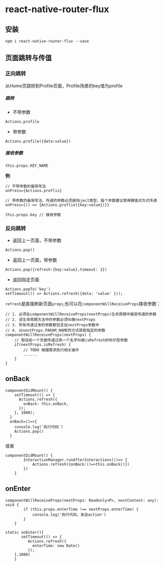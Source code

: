 # react-native-router-flux

## 安装

```
npm i react-native-router-flux --save
```

## 页面跳转与传值

### 正向跳转
从Home页跳转到Profile页面，Profile场景的key值为profile

##### 跳转
* 不带参数 

```
Actions.profile
```
* 带参数

```
Actions.profile({data:value})
```

##### 接收参数

```
this.props.KEY_NAME
```

**例**:

```
// 不带参数的最简写法 
onPress={Actions.proflis} 

// 带参数的最简写法，传递的参数必须是Object类型，每个参数建议使用键值对方式传递
onPress={() => {Actions.proflie({key:value})}}  

this.props.key // 接收参数
```

### 反向跳转

* 返回上一页面，不带参数

```
Actions.pop()
```

* 返回上一页面，带参数

```
Actions.pop({refresh:{key:value},timeout: 1})
```

* 返回指定页面

```
Actions.popTo('key')
setTimeout(() => Actions.refresh({data: 'value' }));        
```


`refresh`是直接刷新页面`props`,也可以在`componentWillReceiveProps`接收参数：

```
// 1. 必须在componentWillReceiveProps(nextProps)生命周期中接受传递的参数
// 2. 该生命周期方法中的参数必须叫做nextProps
// 3. 所有传递过来的参数都包含在nextProps参数中
// 4. 以nextProps.PARAM_NAME的方式获取指定的参数
componentWillReceiveProps(nextProps) {
    // 假设前一个页面传递过来一个名字叫做isRefresh的布尔型参数
    if(nextProps.isRefresh) {
        // TODO 根据需求执行相关操作
        ......
    }
}
```

## onBack

```
componentDidMount() {
    setTimeout(() => {
      Actions.refresh({
        onBack: this.onBack,
      });
    }, 1000);
  }
  onBack=()=>{
    console.log('执行代码')
    Actions.pop()
  }
```
或者

```
componentDidMount() {
        InteractionManager.runAfterInteractions(()=> {
            Actions.refresh({onBack:()=>this.onBack()})
        })
    }
```



## onEnter

```
componentWillReceiveProps(nextProps: Readonly<P>, nextContext: any): void {
        if (this.props.enterTime !== nextProps.enterTime) {
            console.log('执行代码，发送action')
        }
    }
    
static onEnter(){
       setTimeout(() => {
          Actions.refresh({
            enterTime: new Date()
          });
    },1000)
    }
```

